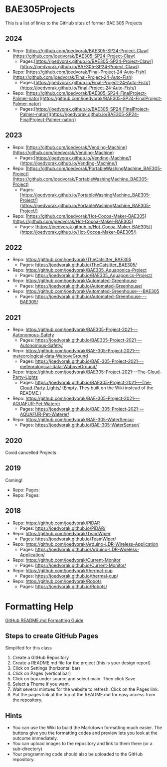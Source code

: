 # BAE305Projects
This is a list of links to the GitHub sites of former BAE 305 Projects

## 2024
- Repo: [https://github.com/joedvorak/BAE305-SP24-Project-Claw](https://github.com/joedvorak/BAE305-SP24-Project-Claw)
  - Pages:[https://joedvorak.github.io/BAE305-SP24-Project-Claw/](https://joedvorak.github.io/BAE305-SP24-Project-Claw/)
- Repo: [https://github.com/joedvorak/Final-Project-24-Auto-Fish](https://github.com/joedvorak/Final-Project-24-Auto-Fish)
  - Pages:[https://joedvorak.github.io/Final-Project-24-Auto-Fish/](https://joedvorak.github.io/Final-Project-24-Auto-Fish/)
- Repo: [https://github.com/joedvorak/BAE305-SP24-FinalProject-Palmer-nator](https://github.com/joedvorak/BAE305-SP24-FinalProject-Palmer-nator)
  - Pages:[https://joedvorak.github.io/BAE305-SP24-FinalProject-Palmer-nator/](https://joedvorak.github.io/BAE305-SP24-FinalProject-Palmer-nator/)

## 2023
- Repo: [https://github.com/joedvorak/Vending-Machine](https://github.com/joedvorak/Vending-Machine)
  - Pages:[https://joedvorak.github.io/Vending-Machine/](https://joedvorak.github.io/Vending-Machine/)
- Repo: [https://github.com/joedvorak/PortableWashingMachine_BAE305-Project](https://github.com/joedvorak/PortableWashingMachine_BAE305-Project)
  - Pages: [https://joedvorak.github.io/PortableWashingMachine_BAE305-Project/](https://joedvorak.github.io/PortableWashingMachine_BAE305-Project/)
- Repo: [https://github.com/joedvorak/Hot-Cocoa-Maker-BAE305](https://github.com/joedvorak/Hot-Cocoa-Maker-BAE305)
  - Pages: [https://joedvorak.github.io/Hot-Cocoa-Maker-BAE305/](https://joedvorak.github.io/Hot-Cocoa-Maker-BAE305/)
 
## 2022
- Repo: https://github.com/joedvorak/TheCatsitter_BAE305
  - Pages: https://joedvorak.github.io/TheCatsitter_BAE305/
- Repo: https://github.com/joedvorak/BAE305_Aquaponics-Project
  - Pages: https://joedvorak.github.io/BAE305_Aquaponics-Project/
- Repo: https://github.com/joedvorak/Automated-Greenhouse
  - Pages: https://joedvorak.github.io/Automated-Greenhouse/
- Repo: https://github.com/joedvorak/Automated-Greenhouse---BAE305
  - Pages: https://joedvorak.github.io/Automated-Greenhouse---BAE305/

## 2021
- Repo: https://github.com/joedvorak/BAE305-Project-2021---Autonomous-Safety 
  - Pages: https://joedvorak.github.io/BAE305-Project-2021---Autonomous-Safety/
- Repo: https://github.com/joedvorak/BAE-305-Project-2021---meteorological-data-WaboveGround 
  - Pages: https://joedvorak.github.io/BAE-305-Project-2021---meteorological-data-WaboveGround/
- Repo: https://github.com/joedvorak/BAE305-Project-2021---The-Cloud-Party-Lights 
  - Pages: https://joedvorak.github.io/BAE305-Project-2021---The-Cloud-Party-Lights/ (Empty. They built on the Wiki instead of the README.)
- Repo: https://github.com/joedvorak/BAE-305-Project-2021---AQUAFUR-Pet-Waterer 
  - Pages: https://joedvorak.github.io/BAE-305-Project-2021---AQUAFUR-Pet-Waterer/
- Repo: https://github.com/joedvorak/BAE-305-WaterSensor 
  - Pages: https://joedvorak.github.io/BAE-305-WaterSensor/

## 2020
Covid cancelled Projects

## 2019
Coming!
- Repo:  Pages:
- Repo:  Pages:

## 2018
- Repo: https://github.com/joedvorak/PiDAR 
  - Pages: https://joedvorak.github.io/PiDAR/
- Repo: https://github.com/joedvorak/TeamWiper 
  - Pages: https://joedvorak.github.io/TeamWiper/
- Repo: https://github.com/joedvorak/Arduino-LDR-Wireless-Application 
  - Pages: https://joedvorak.github.io/Arduino-LDR-Wireless-Application/
- Repo: https://github.com/joedvorak/Current-Monitor 
  - Pages: https://joedvorak.github.io/Current-Monitor/
- Repo: https://github.com/joedvorak/thermal-cup 
  - Pages: https://joedvorak.github.io/thermal-cup/
- Repo: https://github.com/joedvorak/Robots 
  - Pages: https://joedvorak.github.io/Robots/

# Formatting Help

[GitHub README.md Formatting Guide](https://docs.github.com/en/get-started/writing-on-github/getting-started-with-writing-and-formatting-on-github/basic-writing-and-formatting-syntax)
## Steps to create GitHub Pages
Simplifed for this class

1. Create a GitHub Repository
2. Create a README.md file for the project (this is your design report)
3. Click on Settings (horizontal bar)
4. Click on Pages (vertical bar)
5. Click on box under source and select main. Then click Save.
6. Select a Theme if you want.
7. Wait several mintues for the website to refresh. Click on the Pages link.
8. Put the pages link at the top of the README.md for easy access from the repository.

## Hints
- You can use the Wiki to build the Markdown formatting much easier. The buttons give you the formatting codes and preview lets you look at the outcome immediately.
- You can upload images to the repository and link to them there (or a sub-directory)
- Your programming code should also be uploaded to the GitHub repository. 

